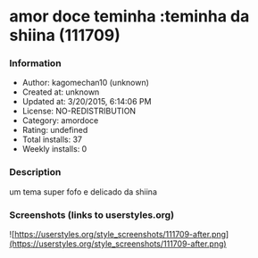 # amor doce teminha :teminha da shiina (111709)

### Information
- Author: kagomechan10 (unknown)
- Created at: unknown
- Updated at: 3/20/2015, 6:14:06 PM
- License: NO-REDISTRIBUTION
- Category: amordoce
- Rating: undefined
- Total installs: 37
- Weekly installs: 0


### Description
um tema super fofo e delicado da shiina


### Screenshots (links to userstyles.org)
![https://userstyles.org/style_screenshots/111709-after.png](https://userstyles.org/style_screenshots/111709-after.png)


